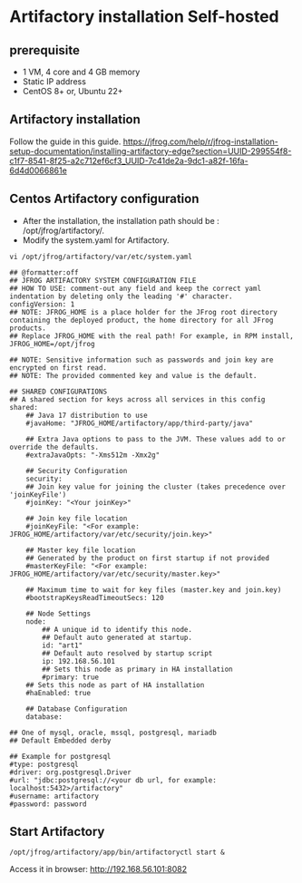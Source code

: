 #  Artifactory installation Self-hosted

## prerequisite
- 1 VM, 4 core and 4 GB memory
- Static IP address
- CentOS 8+ or, Ubuntu 22+
## Artifactory installation
Follow the guide in this guide.
https://jfrog.com/help/r/jfrog-installation-setup-documentation/installing-artifactory-edge?section=UUID-299554f8-c1f7-8541-8f25-a2c712ef6cf3_UUID-7c41de2a-9dc1-a82f-16fa-6d4d0066861e

## Centos Artifactory configuration
- After the installation, the installation path should be : /opt/jfrog/artifactory/.
- Modify the system.yaml for Artifactory.
```
vi /opt/jfrog/artifactory/var/etc/system.yaml
```

```
## @formatter:off
## JFROG ARTIFACTORY SYSTEM CONFIGURATION FILE
## HOW TO USE: comment-out any field and keep the correct yaml indentation by deleting only the leading '#' character.
configVersion: 1
## NOTE: JFROG_HOME is a place holder for the JFrog root directory containing the deployed product, the home directory for all JFrog products.
## Replace JFROG_HOME with the real path! For example, in RPM install, JFROG_HOME=/opt/jfrog

## NOTE: Sensitive information such as passwords and join key are encrypted on first read.
## NOTE: The provided commented key and value is the default.

## SHARED CONFIGURATIONS
## A shared section for keys across all services in this config
shared:
    ## Java 17 distribution to use
    #javaHome: "JFROG_HOME/artifactory/app/third-party/java"

    ## Extra Java options to pass to the JVM. These values add to or override the defaults.
    #extraJavaOpts: "-Xms512m -Xmx2g"

    ## Security Configuration
    security:
    ## Join key value for joining the cluster (takes precedence over 'joinKeyFile')
    #joinKey: "<Your joinKey>"

    ## Join key file location
    #joinKeyFile: "<For example: JFROG_HOME/artifactory/var/etc/security/join.key>"

    ## Master key file location
    ## Generated by the product on first startup if not provided
    #masterKeyFile: "<For example: JFROG_HOME/artifactory/var/etc/security/master.key>"

    ## Maximum time to wait for key files (master.key and join.key)
    #bootstrapKeysReadTimeoutSecs: 120

    ## Node Settings
    node:
        ## A unique id to identify this node.
        ## Default auto generated at startup.
        id: "art1"
        ## Default auto resolved by startup script
        ip: 192.168.56.101
        ## Sets this node as primary in HA installation
        #primary: true
    ## Sets this node as part of HA installation
    #haEnabled: true

    ## Database Configuration
    database:

## One of mysql, oracle, mssql, postgresql, mariadb
## Default Embedded derby

## Example for postgresql
#type: postgresql
#driver: org.postgresql.Driver
#url: "jdbc:postgresql://<your db url, for example: localhost:5432>/artifactory"
#username: artifactory
#password: password
```

## Start Artifactory
```
/opt/jfrog/artifactory/app/bin/artifactoryctl start &
```
Access it in browser:
http://192.168.56.101:8082

